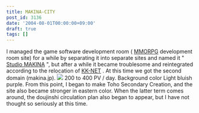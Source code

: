```yaml
---
title: MAKINA-CITY
post_id: 3136
date: '2004-08-01T00:00:00+09:00'
draft: true
tags: []
---
```


I managed the game software development room ( [MMORPG](https://danmaq.com/tag/evil-kingdom) development room site) for a while by separating it into separate sites and named it " [Studio MAKINA](https://danmaq.com/studio-makina) ", but after a while it became troublesome and reintegrated according to the relocation of [KK-NET](http://www.kk-net.ne.jp/) . At this time we got the second domain (makina.jp). ![](https://danmaq.com/wp-content/uploads/2013/11/makina_logo.png) 200 to 400 PV / day. Background color Light bluish purple. From this point, I began to make Toho Secondary Creation, and the site also became stronger in eastern color. When the latter term comes around, the doujinshi circulation plan also began to appear, but I have not thought so seriously at this time.
